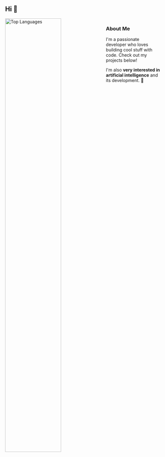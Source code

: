 <h2 align="left">Hi 👋</h2>
<div align="left">
  <img src="https://github-readme-stats.vercel.app/api/top-langs/?username=krzysztofkobra&theme=dark&hide_border=true" alt="Top Languages" style="display: inline-block; width: 60%;" />
  <div style="display: inline-block; width: 35%; vertical-align: top; margin-left: 20px;">
    <h3>About Me</h3>
    <p>I'm a passionate developer who loves building cool stuff with code. Check out my projects below!</p>
    <p>I'm also <strong>very interested in artificial intelligence</strong> and its development. 🤖</p>
  </div>
</div>
